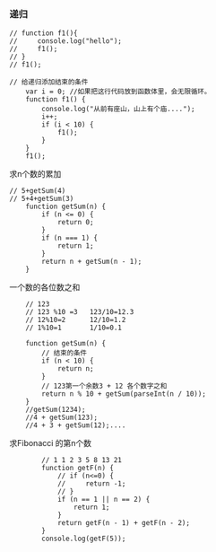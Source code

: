 ### 递归 ###

    // function f1(){
    //     console.log("hello");
    //     f1();
    // }
    // f1();

    // 给递归添加结束的条件
        var i = 0; //如果把这行代码放到函数体里，会无限循环。
        function f1() {
            console.log("从前有座山，山上有个庙....");
            i++;
            if (i < 10) {
                f1();
            }
        }
        f1();

求n个数的累加

    // 5+getSum(4)
    // 5+4+getSum(3)
        function getSum(n) {
            if (n <= 0) {
                return 0;
            }
            if (n === 1) {
                return 1;
            }
            return n + getSum(n - 1);
        }

一个数的各位数之和

        // 123
        // 123 %10 =3   123/10=12.3
        // 12%10=2      12/10=1.2
        // 1%10=1       1/10=0.1

        function getSum(n) {
            // 结束的条件
            if (n < 10) {
                return n;
            }
            // 123第一个余数3 + 12 各个数字之和
            return n % 10 + getSum(parseInt(n / 10));
        }
		//getSum(1234);
		//4 + getSum(123);
		//4 + 3 + getSum(12);....

求Fibonacci 的第n个数

            // 1 1 2 3 5 8 13 21
            function getF(n) {
                // if (n<=0) {
                //     return -1;
                // }
                if (n == 1 || n == 2) {
                    return 1;
                }
                return getF(n - 1) + getF(n - 2);
            }
            console.log(getF(5));